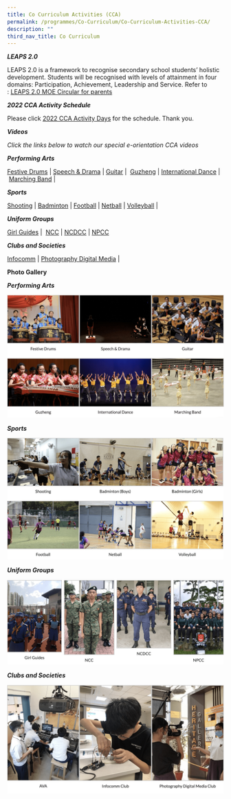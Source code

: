 ```yaml
---
title: Co Curriculum Activities (CCA)
permalink: /programmes/Co-Curriculum/Co-Curriculum-Activities-CCA/
description: ""
third_nav_title: Co Curriculum
---
```

_**LEAPS 2.0**_

LEAPS 2.0 is a framework to recognise secondary school students’ holistic development. Students will be recognised with levels of attainment in four domains: Participation, Achievement, Leadership and Service. Refer to : [LEAPS 2.0 MOE Circular for parents](/files/Co%20Curriculum/LEAPS%202%200%20MOE%20Circular%20for%20parents.pdf)

_**2022 CCA Activity Schedule**_

Please click [2022 CCA Activity Days](/files/Co%20Curriculum/2022-CCA-Activity-Days.pdf) for the schedule. Thank you.

_**Videos**_

_Click the links below to watch our special e-orientation CCA videos_

_**Performing Arts**_

[Festive Drums](https://youtu.be/78tdSGXCGSw) | [Speech & Drama](https://youtu.be/1r1c7J8_ohU) | [Guitar](https://youtu.be/xj3Y4_YxSDw) |  [Guzheng](https://youtu.be/xvI44fyksL0) | [International Dance](https://youtu.be/5kDmVgVZPCA) | [Marching Band](https://youtu.be/xYXxu9Emu2g) |

_**Sports**_

[Shooting](https://youtu.be/dEtqrp8DOC4) | [Badminton](https://youtu.be/ZLBCp-i1ESo) | [Football](https://youtu.be/njIFzMzQ9TQ) | [Netball](https://youtu.be/jzAVRmUU-H8) | [Volleyball](https://youtu.be/0tcFW8EahWM) |

_**Uniform Groups**_

[Girl Guides](https://youtu.be/dxufXYYR6Ac) |  [NCC](https://youtu.be/3KszzpxPN7M) | [NCDCC](https://youtu.be/0IxEb_OVmjA) | [NPCC](https://youtu.be/HoK5x2kffOI)

_**Clubs and Societies**_

[Infocomm](https://youtu.be/EmjpAHXfMMQ) | [Photography Digital Media](https://youtu.be/3iAN21r2vo0) |

**Photo Gallery**

_**Performing Arts**_

![](/images/Co%20Curriculum/photo_6246884629449651068_w.png)

_**Sports**_

![](/images/Co%20Curriculum/photo_6246884629449651069_w.png)

_**Uniform Groups**_

![](/images/Co%20Curriculum/photo_6246884629449651070_w.png)

_**Clubs and Societies**_

![](/images/Co%20Curriculum/photo_6246884629449651071_w.png)